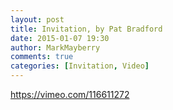```yaml
---
layout: post
title: Invitation, by Pat Bradford
date: 2015-01-07 19:30
author: MarkMayberry
comments: true
categories: [Invitation, Video]
---
```

https://vimeo.com/116611272
